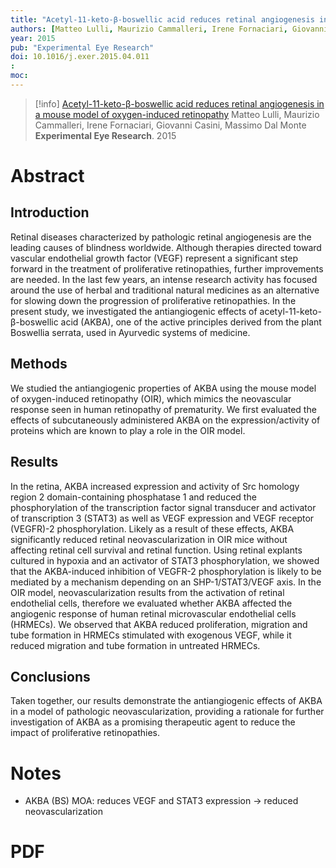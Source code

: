 ```yaml
---
title: "Acetyl-11-keto-β-boswellic acid reduces retinal angiogenesis in a mouse model of oxygen-induced retinopathy"
authors: [Matteo Lulli, Maurizio Cammalleri, Irene Fornaciari, Giovanni Casini, Massimo Dal Monte]
year: 2015
pub: "Experimental Eye Research"
doi: 10.1016/j.exer.2015.04.011
: 
moc: 
---
```

>[!info]
[Acetyl-11-keto-β-boswellic acid reduces retinal angiogenesis in a mouse model of oxygen-induced retinopathy](https://pubmed.ncbi.nlm.nih.gov//)
Matteo Lulli, Maurizio Cammalleri, Irene Fornaciari, Giovanni Casini, Massimo Dal Monte
**Experimental Eye Research**. 2015

# Abstract
## Introduction
Retinal diseases characterized by pathologic retinal angiogenesis are the leading causes of blindness worldwide. Although therapies directed toward vascular endothelial growth factor (VEGF) represent a significant step forward in the treatment of proliferative retinopathies, further improvements are needed. In the last few years, an intense research activity has focused around the use of herbal and traditional natural medicines as an alternative for slowing down the progression of proliferative retinopathies. In the present study, we investigated the antiangiogenic effects of acetyl-11-keto-β-boswellic acid (AKBA), one of the active principles derived from the plant Boswellia serrata, used in Ayurvedic systems of medicine. 

## Methods
We studied the antiangiogenic properties of AKBA using the mouse model of oxygen-induced retinopathy (OIR), which mimics the neovascular response seen in human retinopathy of prematurity. We first evaluated the effects of subcutaneously administered AKBA on the expression/activity of proteins which are known to play a role in the OIR model. 

## Results
In the retina, AKBA increased expression and activity of Src homology region 2 domain-containing phosphatase 1 and reduced the phosphorylation of the transcription factor signal transducer and activator of transcription 3 (STAT3) as well as VEGF expression and VEGF receptor (VEGFR)-2 phosphorylation. Likely as a result of these effects, AKBA significantly reduced retinal neovascularization in OIR mice without affecting retinal cell survival and retinal function. Using retinal explants cultured in hypoxia and an activator of STAT3 phosphorylation, we showed that the AKBA-induced inhibition of VEGFR-2 phosphorylation is likely to be mediated by a mechanism depending on an SHP-1/STAT3/VEGF axis. In the OIR model, neovascularization results from the activation of retinal endothelial cells, therefore we evaluated whether AKBA affected the angiogenic response of human retinal microvascular endothelial cells (HRMECs). We observed that AKBA reduced proliferation, migration and tube formation in HRMECs stimulated with exogenous VEGF, while it reduced migration and tube formation in untreated HRMECs. 

## Conclusions
Taken together, our results demonstrate the antiangiogenic effects of AKBA in a model of pathologic neovascularization, providing a rationale for further investigation of AKBA as a promising therapeutic agent to reduce the impact of proliferative retinopathies.

# Notes
- AKBA (BS) MOA: reduces VEGF and STAT3 expression → reduced neovascularization

# PDF

